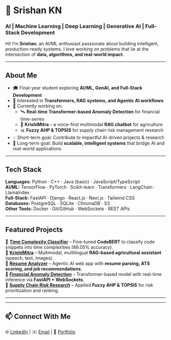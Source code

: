 # 📌 Srishan KN  

### AI | Machine Learning | Deep Learning | Generative AI | Full-Stack Development  

Hi! I’m **Srishan**, an AI/ML enthusiast passionate about building intelligent, production-ready systems. I love working on problems that lie at the intersection of **data, algorithms, and real-world impact**.  

---

## About Me  
- 🎓 Final-year student exploring **AI/ML, GenAI, and Full-Stack Development**  
- 🧠 Interested in **Transformers, RAG systems, and Agentic AI workflows**  
- 🌱 Currently working on:  
  - 🛰 **Real-time Transformer-based Anomaly Detection** for financial time-series  
  - 🌾 **KrishiMitra** – a voice-first multimodal **RAG chatbot** for agriculture  
  - 📊 **Fuzzy AHP & TOPSIS** for supply chain risk management research  
- 💡 Short-term goal: Contribute to impactful AI-driven projects & research  
- 🎯 Long-term goal: Build **scalable, intelligent systems** that bridge AI and real-world applications  

---

## Tech Stack  

**Languages:** Python · C++ · Java (basic) · JavaScript/TypeScript  
**AI/ML:** TensorFlow · PyTorch · Scikit-learn · Transformers · LangChain · LlamaIndex  
**Full-Stack:** FastAPI · Django · React.js · Next.js · Tailwind CSS  
**Databases:** PostgreSQL · SQLite · ChromaDB · S3  
**Other Tools:** Docker · Git/GitHub · WebSockets · REST APIs  

---

## Featured Projects  

🔹 **[Time Complexity Classifier](#)** – Fine-tuned **CodeBERT** to classify code snippets into time complexities (88.05% accuracy).  
🔹 **[KrishiMitra](#)** – Multimodal, multilingual **RAG-based agricultural assistant** (speech, text, images).  
🔹 **[Resume Analyzer](#)** – Agentic AI web app with **resume parsing, ATS scoring, and job recommendations**.  
🔹 **[Financial Anomaly Detection](#)** – Transformer-based model with real-time inference via **FastAPI + WebSockets**.  
🔹 **[Supply Chain Risk Research](#)** – Applied **Fuzzy AHP & TOPSIS** for risk prioritization and ranking.  

---  

---

## 📫 Connect With Me  

🌐 [LinkedIn](#) | ✉️ [Email](#) | 📝 [Portfolio](#)  
